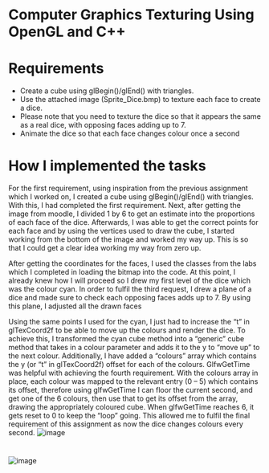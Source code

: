 # Computer Graphics Texturing Using OpenGL and C++

# Requirements
* Create a cube using glBegin()/glEnd() with triangles.
* Use the attached image (Sprite_Dice.bmp) to texture each face to create a dice.
* Please note that you need to texture the dice so that it appears the same as a real dice, with opposing faces adding up to 7.
* Animate the dice so that each face changes colour once a second

# How I implemented the tasks
For the first requirement, using inspiration from the previous assignment which I worked on, I created a cube using glBegin()/glEnd() with triangles. With this, I had completed the first requirement. Next, after getting the image from moodle, I divided 1 by 6 to get an estimate into the proportions of each face of the dice. Afterwards, I was able to get the correct points for each face and by using the vertices used to draw the cube, I started working from the bottom of the image and worked my way up. This is so that I could get a clear idea working my way from zero up.

After getting the coordinates for the faces, I used the classes from the labs which I completed in loading the bitmap into the code. At this point, I already knew how I will proceed so I drew my first level of the dice which was the colour cyan.
In order to fulfil the third request, I drew a plane of a dice and made sure to check each opposing faces adds up to 7. By using this plane, I adjusted all the drawn faces

Using the same points I used for the cyan, I just had to increase the “t” in glTexCoord2f to be able to move up the colours and render the dice. To achieve this, I transformed the cyan cube method into a “generic” cube method that takes in a colour parameter and adds it to the y to “move up” to the next colour. Additionally, I have added a “colours” array which contains the y (or “t” in glTexCoord2f) offset for each of the colours.
GlfwGetTime was helpful with achieving the fourth requirement. With the colours array in place, each colour was mapped to the relevant entry (0 – 5) which contains its offset, therefore using glfwGetTime I can floor the current second, and get one of the 6 colours, then use that to get its offset from the array, drawing the appropriately coloured cube. When glfwGetTime reaches 6, it gets reset to 0 to keep the “loop” going. This allowed me to fulfil the final requirement of this assignment as now the dice changes colours every second.
![image](https://user-images.githubusercontent.com/58789172/123663913-c202f100-d82e-11eb-9371-e2d6fff436d8.png)
# 
![image](https://user-images.githubusercontent.com/58789172/123663937-c6c7a500-d82e-11eb-963a-1fc239ba58c3.png)
